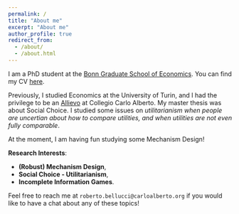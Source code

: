 ```yaml
---
permalink: /
title: "About me"
excerpt: "About me"
author_profile: true
redirect_from: 
  - /about/
  - /about.html
---
```


I am a PhD student at the [Bonn Graduate School of Economics](https://www.econ.uni-bonn.de/bgse/en/doctoral-program). You can find my CV [here](https://robertobellucci.github.io/files/RobertoBellucciCV.pdf).


Previously, I studied Economics at the University of Turin, and I had the privilege to be an [Allievo](https://www.carloalberto.org/education/allievi-honors-program/overview/) at Collegio Carlo Alberto. My master thesis was about Social Choice. I studied some issues on *utilitarianism when people are uncertian about how to compare utilities, and when utilities are not even fully comparable*. 

At the moment, I am having fun studying some Mechanism Design!

**Research Interests**:
* **(Robust) Mechanism Design**,
* **Social Choice - Utilitarianism**,
* **Incomplete Information Games**.

Feel free to reach me at `roberto.bellucci@carloalberto.org` if you would like to have a chat about any of these topics!
